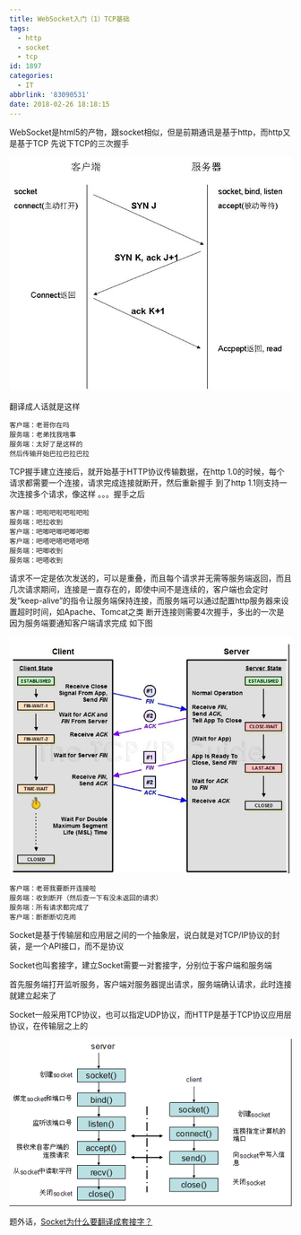 ```yaml
---
title: WebSocket入门（1）TCP基础
tags:
  - http
  - socket
  - tcp
id: 1897
categories:
  - IT
abbrlink: '83090531'
date: 2018-02-26 18:18:15
---
```

WebSocket是html5的产物，跟socket相似，但是前期通讯是基于http，而http又是基于TCP
先说下TCP的三次握手

![](/images/2018/02/tcp3.png)

翻译成人话就是这样

```
客户端：老哥你在吗
服务端：老弟找我啥事
服务端：太好了是这样的
然后传输开始巴拉巴拉巴拉
```
<!-- more -->
TCP握手建立连接后，就开始基于HTTP协议传输数据，在http 1.0的时候，每个请求都需要一个连接，请求完成连接就断开，然后重新握手
到了http 1.1则支持一次连接多个请求，像这样
。。。握手之后
```
客户端：吧啦吧啦吧啦吧啦
服务端：吧拉收到
客户端：吧唧吧唧吧唧吧唧
客户端：吧嗒吧嗒吧嗒吧嗒
服务端：吧唧收到
服务端：吧嗒收到
```

请求不一定是依次发送的，可以是重叠，而且每个请求并无需等服务端返回，而且几次请求期间，连接是一直存在的，即使中间不是连续的，客户端也会定时发“keep-alive”的指令让服务端保持连接，而服务端可以通过配置http服务器来设置超时时间，如Apache、Tomcat之类
断开连接则需要4次握手，多出的一次是因为服务端要通知客户端请求完成
如下图

![](/images/2018/02/tcp4.png)

```
客户端：老哥我要断开连接啦
服务端：收到断开（然后查一下有没未返回的请求）
服务端：所有请求都完成了
客户端：断断断切克闹
```

Socket是基于传输层和应用层之间的一个抽象层，说白就是对TCP/IP协议的封装，是一个API接口，而不是协议

Socket也叫套接字，建立Socket需要一对套接字，分别位于客户端和服务端

首先服务端打开监听服务，客户端对服务器提出请求，服务端确认请求，此时连接就建立起来了

Socket一般采用TCP协议，也可以指定UDP协议，而HTTP是基于TCP协议应用层协议，在传输层之上的

![](/images/2018/02/socket.png)

题外话，[Socket为什么要翻译成套接字？](https://www.zhihu.com/question/21383903)